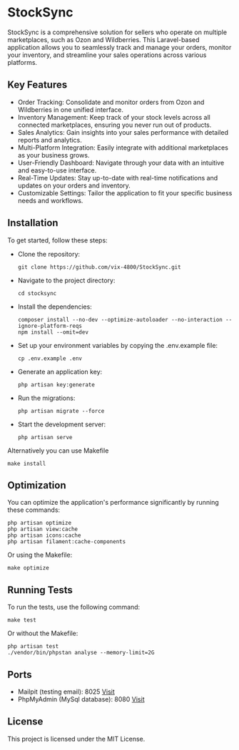 # StockSync

StockSync is a comprehensive solution for sellers who operate on multiple marketplaces, such as Ozon and Wildberries. This Laravel-based application allows you to seamlessly track and manage your orders, monitor your inventory, and streamline your sales operations across various platforms.

## Key Features

-   Order Tracking: Consolidate and monitor orders from Ozon and Wildberries in one unified interface.
-   Inventory Management: Keep track of your stock levels across all connected marketplaces, ensuring you never run out of products.
-   Sales Analytics: Gain insights into your sales performance with detailed reports and analytics.
-   Multi-Platform Integration: Easily integrate with additional marketplaces as your business grows.
-   User-Friendly Dashboard: Navigate through your data with an intuitive and easy-to-use interface.
-   Real-Time Updates: Stay up-to-date with real-time notifications and updates on your orders and inventory.
-   Customizable Settings: Tailor the application to fit your specific business needs and workflows.

## Installation

To get started, follow these steps:

-   Clone the repository:

    ```
    git clone https://github.com/vix-4800/StockSync.git
    ```

-   Navigate to the project directory:

    ```
    cd stocksync
    ```

-   Install the dependencies:

    ```
    composer install --no-dev --optimize-autoloader --no-interaction --ignore-platform-reqs
    npm install --omit=dev
    ```

-   Set up your environment variables by copying the .env.example file:

    ```
    cp .env.example .env
    ```

-   Generate an application key:

    ```
    php artisan key:generate
    ```

-   Run the migrations:

    ```
    php artisan migrate --force
    ```

-   Start the development server:

    ```
    php artisan serve
    ```

Alternatively you can use Makefile

```
make install
```

## Optimization

You can optimize the application's performance significantly by running these commands:

```
php artisan optimize
php artisan view:cache
php artisan icons:cache
php artisan filament:cache-components
```

Or using the Makefile:

```
make optimize
```

## Running Tests

To run the tests, use the following command:

```
make test
```

Or without the Makefile:

```
php artisan test
./vendor/bin/phpstan analyse --memory-limit=2G
```

## Ports

-   Mailpit (testing email): 8025 <a href="http://localhost:8025">Visit</a>
-   PhpMyAdmin (MySql database): 8080 <a href="http://localhost:8080">Visit</a>

## License

This project is licensed under the MIT License.
